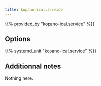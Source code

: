 ```yaml
---
title: kopano-ical.service
---
```


{{% provided_by "kopano-ical.service" %}}

## Options

{{% systemd_unit "kopano-ical.service" %}}

## Additionnal notes

Nothing here.